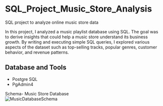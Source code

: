 # SQL_Project_Music_Store_Analysis
SQL project to analyze online music store data

In this project, I analyzed a music playlist database using SQL. The goal was to derive insights that could help a music store understand its business growth. By writing and executing simple SQL queries, I explored various aspects of the dataset such as top-selling tracks, popular genres, customer behavior, and revenue patterns. 

## Database and Tools
* Postgre SQL
* PgAdmin4

Schema- Music Store Database  
![MusicDatabaseSchema](https://user-images.githubusercontent.com/112153548/213707717-bfc9f479-52d9-407b-99e1-e94db7ae10a3.png)
